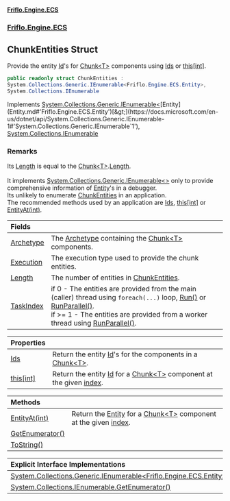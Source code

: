 #### [Friflo.Engine.ECS](index.md#'index')
### [Friflo.Engine.ECS](Friflo.Engine.ECS.md#'Friflo.Engine.ECS')

## ChunkEntities Struct

Provide the entity [Id](Entity.Id.md#'Friflo.Engine.ECS.Entity.Id')'s for [Chunk&lt;T&gt;](Chunk_T_.md#'Friflo.Engine.ECS.Chunk<T>') components using [Ids](ChunkEntities.Ids.md#'Friflo.Engine.ECS.ChunkEntities.Ids') or [this[int]](ChunkEntities.this[int].md#'Friflo.Engine.ECS.ChunkEntities.this[int]').<br/>

```csharp
public readonly struct ChunkEntities :
System.Collections.Generic.IEnumerable<Friflo.Engine.ECS.Entity>,
System.Collections.IEnumerable
```

Implements [System.Collections.Generic.IEnumerable&lt;](https://docs.microsoft.com/en-us/dotnet/api/System.Collections.Generic.IEnumerable-1#'System.Collections.Generic.IEnumerable`1')[Entity](Entity.md#'Friflo.Engine.ECS.Entity')[&gt;](https://docs.microsoft.com/en-us/dotnet/api/System.Collections.Generic.IEnumerable-1#'System.Collections.Generic.IEnumerable`1'), [System.Collections.IEnumerable](https://docs.microsoft.com/en-us/dotnet/api/System.Collections.IEnumerable#'System.Collections.IEnumerable')

### Remarks
Its [Length](ChunkEntities.Length.md#'Friflo.Engine.ECS.ChunkEntities.Length') is equal to the [Chunk&lt;T&gt;](Chunk_T_.md#'Friflo.Engine.ECS.Chunk<T>').[Length](Chunk_T_.Length.md#'Friflo.Engine.ECS.Chunk<T>.Length').<br/><br/>
It implements [System.Collections.Generic.IEnumerable&lt;&gt;](https://docs.microsoft.com/en-us/dotnet/api/System.Collections.Generic.IEnumerable-1#'System.Collections.Generic.IEnumerable`1') only to provide comprehensive information of [Entity](Entity.md#'Friflo.Engine.ECS.Entity')'s in a debugger.<br/>
Its unlikely to enumerate [ChunkEntities](ChunkEntities.md#'Friflo.Engine.ECS.ChunkEntities') in an application.<br/>
The recommended methods used by an application are [Ids](ChunkEntities.Ids.md#'Friflo.Engine.ECS.ChunkEntities.Ids'), [this[int]](ChunkEntities.this[int].md#'Friflo.Engine.ECS.ChunkEntities.this[int]') or [EntityAt(int)](ChunkEntities.EntityAt(int).md#'Friflo.Engine.ECS.ChunkEntities.EntityAt(int)').

| Fields | |
| :--- | :--- |
| [Archetype](ChunkEntities.Archetype.md#'Friflo.Engine.ECS.ChunkEntities.Archetype') | The [Archetype](ChunkEntities.Archetype.md#'Friflo.Engine.ECS.ChunkEntities.Archetype') containing the [Chunk&lt;T&gt;](Chunk_T_.md#'Friflo.Engine.ECS.Chunk<T>') components. |
| [Execution](ChunkEntities.Execution.md#'Friflo.Engine.ECS.ChunkEntities.Execution') | The execution type used to provide the chunk entities. |
| [Length](ChunkEntities.Length.md#'Friflo.Engine.ECS.ChunkEntities.Length') | The number of entities in [ChunkEntities](ChunkEntities.md#'Friflo.Engine.ECS.ChunkEntities'). |
| [TaskIndex](ChunkEntities.TaskIndex.md#'Friflo.Engine.ECS.ChunkEntities.TaskIndex') | if    0 - The entities are provided from the main (caller) thread using `foreach(...)` loop, [Run()](QueryJob.Run().md#'Friflo.Engine.ECS.QueryJob.Run()') or [RunParallel()](QueryJob.RunParallel().md#'Friflo.Engine.ECS.QueryJob.RunParallel()').<br/> if >= 1 - The entities are provided from a worker thread using [RunParallel()](QueryJob.RunParallel().md#'Friflo.Engine.ECS.QueryJob.RunParallel()'). |

| Properties | |
| :--- | :--- |
| [Ids](ChunkEntities.Ids.md#'Friflo.Engine.ECS.ChunkEntities.Ids') | Return the entity [Id](Entity.Id.md#'Friflo.Engine.ECS.Entity.Id')'s for the components in a [Chunk&lt;T&gt;](Chunk_T_.md#'Friflo.Engine.ECS.Chunk<T>'). |
| [this[int]](ChunkEntities.this[int].md#'Friflo.Engine.ECS.ChunkEntities.this[int]') | Return the entity [Id](Entity.Id.md#'Friflo.Engine.ECS.Entity.Id') for a [Chunk&lt;T&gt;](Chunk_T_.md#'Friflo.Engine.ECS.Chunk<T>') component at the given [index](ChunkEntities.this[int].md#Friflo.Engine.ECS.ChunkEntities.this[int].index#'Friflo.Engine.ECS.ChunkEntities.this[int].index'). |

| Methods | |
| :--- | :--- |
| [EntityAt(int)](ChunkEntities.EntityAt(int).md#'Friflo.Engine.ECS.ChunkEntities.EntityAt(int)') | Return the [Entity](Entity.md#'Friflo.Engine.ECS.Entity') for a [Chunk&lt;T&gt;](Chunk_T_.md#'Friflo.Engine.ECS.Chunk<T>') component at the given [index](ChunkEntities.EntityAt(int).md#Friflo.Engine.ECS.ChunkEntities.EntityAt(int).index#'Friflo.Engine.ECS.ChunkEntities.EntityAt(int).index'). |
| [GetEnumerator()](ChunkEntities.GetEnumerator().md#'Friflo.Engine.ECS.ChunkEntities.GetEnumerator()') | |
| [ToString()](ChunkEntities.ToString().md#'Friflo.Engine.ECS.ChunkEntities.ToString()') | |

| Explicit Interface Implementations | |
| :--- | :--- |
| [System.Collections.Generic.IEnumerable&lt;Friflo.Engine.ECS.Entity&gt;.GetEnumerator()](ChunkEntities.System.Collections.Generic.IEnumerable_Friflo.Engine.ECS.Entity_.GetEnumerator().md#'Friflo.Engine.ECS.ChunkEntities.System.Collections.Generic.IEnumerable<Friflo.Engine.ECS.Entity>.GetEnumerator()') | |
| [System.Collections.IEnumerable.GetEnumerator()](ChunkEntities.System.Collections.IEnumerable.GetEnumerator().md#'Friflo.Engine.ECS.ChunkEntities.System.Collections.IEnumerable.GetEnumerator()') | |
